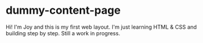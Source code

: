 # dummy-content-page
Hi! I'm Joy and this is my first web layout. I'm just learning HTML &amp; CSS and building step by step. Still a work in progress.
